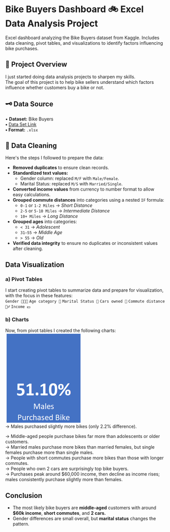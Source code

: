 # Bike Buyers Dashboard 🚲 Excel Data Analysis Project
Excel dashboard analyzing the Bike Buyers dataset from Kaggle. Includes data cleaning, pivot tables, and visualizations to identify factors influencing bike purchases.  

## 🎯 Project Overview
I just started doing data analysis projects to sharpen my skills.  
The goal of this project is to help bike sellers understand which factors influence whether customers buy a bike or not.

## 🗝️ Data Source
• **Dataset:** Bike Buyers  
**•** <a href="https://github.com/AlexTheAnalyst/Excel-Tutorial/blob/main/Excel%20Project%20Dataset.xlsx"> Data Set Link <a/>  
**• Format:** `.xlsx` 

## 🧼 Data Cleaning 

Here's the steps I followed to prepare the data:  
- **Removed duplicates** to ensure clean records.  
- **Standardized text values:**  
  - Gender column: replaced `M/F` with `Male/Female`.  
  - Marital Status: replaced `M/S` with `Married/Single`.  
- **Converted income values** from currency to number format to allow easy calculations.  
- **Grouped commute distances** into categories using a nested `IF` formula:  
  - `0-1` or `1-2 Miles` → *Short Distance*  
  - `2-5` or `5-10 Miles` → *Intermediate Distance*  
  - `10+ Miles` → *Long Distance*  
- **Grouped ages** into categories:  
  - `< 31` → *Adolescent*  
  - `31–55` → *Middle Age*  
  - `> 55` → *Old*  
- **Verified data integrity** to ensure no duplicates or inconsistent values after cleaning.
  
## Data Visualization 
### a) Pivot Tables
I start creating pivot tables to summarize data and prepare for visualization, with the focus in these features:    
`Gender 👩‍🦱👨`  `Age category 🎂`  `Marital Status 💍`  `Cars owned 🚗`  `Commute distance 🚶‍♂️`  `Income 💵`  

### b) Charts
Now, from pivot tables I created the following charts:  
![Males purchased slightly more bikes (only 2.2% difference)](https://github.com/mounatounakti/DataAnalysis_BikeBuyers/blob/3105cb16ffaac7281c9d78e71694f1dbdba068ed/Src/1.png)  
→ Males purchased slightly more bikes (only 2.2% difference).  
 
→ Middle-aged people purchase bikes far more than adolescents or older customers.  
→ Married males purchase more bikes than married females, but single females purchase more than single males.  
→ People with short commutes purchase more bikes than those with longer commutes.  
→ People who own 2 cars are surprisingly top bike buyers.  
→ Purchases peak around $60,000 income, then decline as income rises; males consistently purchase slightly more than females.  

## Conclusion

- The most likely bike buyers are **middle-aged** customers with around **$60k income**, **short commutes**, and **2 cars.**  
- Gender differences are small overall, but **marital status** changes the pattern.  
